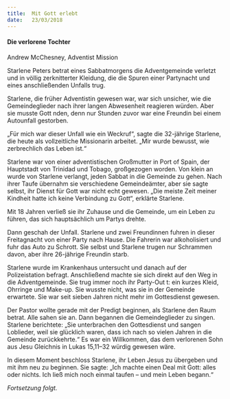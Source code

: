 ```yaml
---
title:  Mit Gott erlebt
date:   23/03/2018
---
```


#### Die verlorene Tochter

Andrew McChesney, Adventist Mission

Starlene Peters betrat eines Sabbatmorgens die Adventgemeinde verletzt und in völlig zerknitterter Kleidung, die die Spuren einer Partynacht und eines anschließenden Unfalls trug.

Starlene, die früher Adventistin gewesen war, war sich unsicher, wie die Gemeindeglieder nach ihrer langen Abwesenheit reagieren würden. Aber sie musste Gott  nden, denn nur Stunden zuvor war eine Freundin bei einem Autounfall gestorben.

„Für mich war dieser Unfall wie ein Weckruf“, sagte die 32-jährige Starlene, die heute als vollzeitliche Missionarin arbeitet. „Mir wurde bewusst, wie zerbrechlich das Leben ist.“

Starlene war von einer adventistischen Großmutter in Port of Spain, der Hauptstadt von Trinidad und Tobago, großgezogen worden. Von klein an wurde von Starlene verlangt, jeden Sabbat in die Gemeinde zu gehen. Nach ihrer Taufe übernahm sie verschiedene Gemeindeämter, aber sie sagte selbst, ihr Dienst für Gott war nicht echt gewesen. „Die meiste Zeit meiner Kindheit hatte ich keine Verbindung zu Gott“, erklärte Starlene.

Mit 18 Jahren verließ sie ihr Zuhause und die Gemeinde, um ein Leben zu führen, das sich hauptsächlich um Partys drehte.

Dann geschah der Unfall. Starlene und zwei Freundinnen fuhren in dieser Freitagnacht von einer Party nach Hause. Die Fahrerin war alkoholisiert und fuhr das Auto zu Schrott. Sie selbst und Starlene trugen nur Schrammen davon, aber ihre 26-jährige Freundin starb.

Starlene wurde im Krankenhaus untersucht und danach auf der Polizeistation befragt. Anschließend machte sie sich direkt auf den Weg in die Adventgemeinde. Sie trug immer noch ihr Party-Out t: ein kurzes Kleid, Ohrringe und Make-up. Sie wusste nicht, was sie in der Gemeinde erwartete. Sie war seit sieben Jahren nicht mehr im Gottesdienst gewesen.

Der Pastor wollte gerade mit der Predigt beginnen, als Starlene den Raum betrat. Alle sahen sie an. Dann begannen die Gemeindeglieder zu singen. Starlene berichtete: „Sie unterbrachen den Gottesdienst und sangen Loblieder, weil sie glücklich waren, dass ich nach so vielen Jahren in die Gemeinde zurückkehrte.“ Es war ein Willkommen, das dem verlorenen Sohn aus Jesu Gleichnis in Lukas 15,11–32 würdig gewesen wäre.

In diesem Moment beschloss Starlene, ihr Leben Jesus zu übergeben und mit ihm neu zu beginnen. Sie sagte: „Ich machte einen Deal mit Gott: alles oder nichts. Ich ließ mich noch einmal taufen – und mein Leben begann.“

_Fortsetzung folgt._